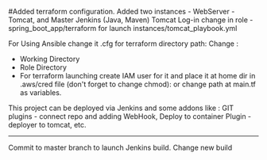 #Added terraform configuration. 
Added two instances - WebServer - Tomcat, and Master Jenkins (Java, Maven)
Tomcat Log-in change in role - spring_boot_app/terraform for launch instances/tomcat_playbook.yml 

For Using Ansible change it .cfg for terraform directory path: Change : 
- Working Directory
- Role Directory
- For terraform launching create IAM user for it and place it at home dir in .aws/cred file (don't forget to change chmod): or change path at main.tf as variables. 


This project can be deployed via Jenkins and some addons like : GIT plugins - connect repo and adding WebHook, Deploy to container Plugin - deployer to tomcat, etc. 
________________________________________________________________________________________________________
Commit to master branch to launch Jenkins build.
Change
new build
